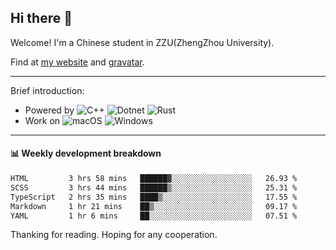 ## Hi there 👋

Welcome!
I'm a Chinese student in ZZU(ZhengZhou University).

Find at [my website](https://www.kawayi.moe) and [gravatar](https://gravatar.com/moegodot).

------

Brief introduction:
+ Powered by ![C++](https://img.shields.io/badge/C%2B%2B-white?style=for-the-badge&logo=cplusplus&logoColor=%2300599C&logoSize=auto)
![Dotnet](https://img.shields.io/badge/--%3EC%23-white?style=for-the-badge&logo=dotnet&logoColor=%23512BD4&logoSize=auto)
![Rust](https://img.shields.io/badge/Rust-white?style=for-the-badge&logo=rust&logoColor=%23000000&logoSize=auto)
+ Work on ![macOS](https://img.shields.io/badge/macOS-white?style=for-the-badge&logo=apple&logoColor=%23000000&logoSize=auto)
![Windows](https://img.shields.io/badge/windows-white?style=for-the-badge&logo=gitforwindows&logoColor=%2380B3FF&logoSize=auto)

------

#### 📊 Weekly development breakdown
<!--START_SECTION:waka-->

```txt
HTML         3 hrs 58 mins   ██████▓░░░░░░░░░░░░░░░░░░   26.93 %
SCSS         3 hrs 44 mins   ██████▒░░░░░░░░░░░░░░░░░░   25.31 %
TypeScript   2 hrs 35 mins   ████▒░░░░░░░░░░░░░░░░░░░░   17.55 %
Markdown     1 hr 21 mins    ██▒░░░░░░░░░░░░░░░░░░░░░░   09.17 %
YAML         1 hr 6 mins     ██░░░░░░░░░░░░░░░░░░░░░░░   07.51 %
```

<!--END_SECTION:waka-->

Thanking for reading. Hoping for any cooperation.
